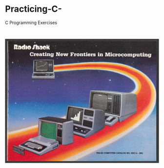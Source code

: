 # Practicing-C-
C Programming Exercises

<br>

![](https://github.com/Hillaal/Practicing-C-/blob/main/image.png)
